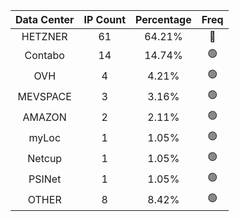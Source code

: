| Data Center | IP Count | Percentage | Freq |
|:------------:|:--------:|:-----------:|:-----:|
| HETZNER | 61 | 64.21% | 🔴 |
| Contabo | 14 | 14.74% | 🟢 |
| OVH | 4 | 4.21% | 🟢 |
| MEVSPACE | 3 | 3.16% | 🟢 |
| AMAZON | 2 | 2.11% | 🟢 |
| myLoc | 1 | 1.05% | 🟢 |
| Netcup | 1 | 1.05% | 🟢 |
| PSINet | 1 | 1.05% | 🟢 |
| OTHER | 8 | 8.42% | 🟢 |